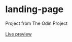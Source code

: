 # landing-page
Project from The Odin Project
<br/><br/>[Live preview](https://mohamedmaaiz.github.io/landing-page/)
